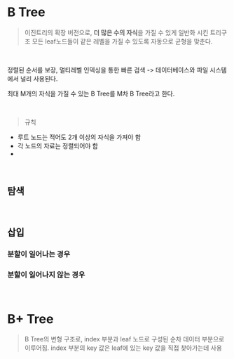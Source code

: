 # B Tree

> 이진트리의 확장 버전으로, **더 많은 수의 자식**을 가질 수 있게 일반화 시킨 트리구조
> 모든 leaf노드들이 같은 레벨을 가질 수 있도록 자동으로 균형을 맞춘다. 

<br>

 정렬된 순서를 보장, 멀티레벨 인덱싱을 통한 빠른 검색 -> 데이터베이스와 파일 시스템에서 널리 사용된다.  


 최대 M개의 자식을 가질 수 있는 B Tree를 M차 B Tree라고 한다.  

<br>

> 규칙
* 루트 노드는 적어도 2개 이상의 자식을 가져야 함
* 각 노드의 자료는 정렬되어야 함
* 

<br>

## 탐색
<br>

## 삽입
### 분할이 일어나는 경우
### 분할이 일어나지 않는 경우

<br>

# B+ Tree
> B Tree의 변형 구조로, index 부분과 leaf 노드로 구성된 순차 데이터 부분으로 이루어짐. index 부분의 key 값은 leaf에 있는 key 값을 직접 찾아가는데 사용

